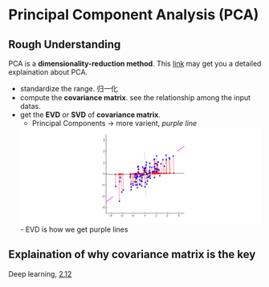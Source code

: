 # Principal Component Analysis (PCA)
## Rough Understanding
PCA is a **dimensionality-reduction method**. This [link](https://builtin.com/data-science/step-step-explanation-principal-component-analysis) may get you a detailed explaination about PCA.

* standardize the range. 归一化
* compute the **covariance matrix**. see the relationship among the input datas.
* get the **EVD** or **SVD** of **covariance matrix**.
    - Principal Components -> more varient, *purple line*
    <img src="./imgs/Principal Component Analysis second principal.gif"> 
    - EVD is how we get purple lines

## Explaination of why covariance matrix is the key
Deep learning, [2.12](https://exacity.github.io/deeplearningbook-chinese/Chapter2_linear_algebra/)
